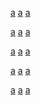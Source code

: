 [ref]: https://example.com (bar)
[other-ref]: https://example.com (Shakespeare's "Romeo and Juliet" is a famous play)

[a](https://example.com "\"")
[a](https://example.com '\"')
[a](https://example.com (\"))

[a](https://example.com "\'")
[a](https://example.com '\'')
[a](https://example.com (\'))

[a](https://example.com "\'")
[a](https://example.com '\)')
[a](https://example.com (\)))

<!-- mis-parsing, `\` are missing: -->

[a](https://example.com "\\\"")
[a](https://example.com '\\\'')
[a](https://example.com (\\\)))

[a](https://example.com "\\'")
[a](https://example.com '\\"')
[a](https://example.com (\\"))

